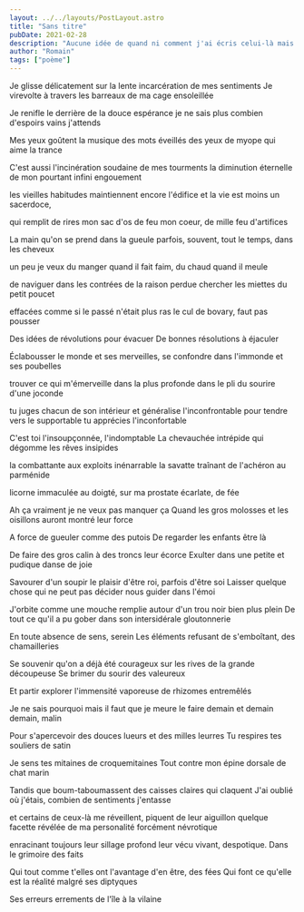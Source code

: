 ```yaml
---
layout: ../../layouts/PostLayout.astro
title: "Sans titre"
pubDate: 2021-02-28
description: "Aucune idée de quand ni comment j'ai écris celui-là mais je le trouve très beau."
author: "Romain"
tags: ["poème"]
---
```


Je glisse délicatement sur la lente incarcération de mes sentiments
Je virevolte à travers les barreaux de ma cage ensoleillée

Je renifle le derrière de la douce espérance
je ne sais plus combien d'espoirs vains j'attends

Mes yeux goûtent la musique des mots éveillés
des yeux de myope qui aime la trance

C'est aussi l'incinération soudaine de mes tourments
la diminution éternelle de mon pourtant infini engouement

les vieilles habitudes maintiennent encore l'édifice
et la vie est moins un sacerdoce,

qui remplit de rires mon sac d'os
de feu mon coeur, de mille feu d'artifices

La main qu'on se prend dans la gueule
parfois, souvent, tout le temps, dans les cheveux

un peu je veux
du manger quand il fait faim, du chaud quand il meule

de naviguer dans les contrées de la raison perdue
chercher les miettes du petit poucet

effacées comme si le passé n'était plus
ras le cul de bovary, faut pas pousser

Des idées de révolutions pour évacuer
De bonnes résolutions à éjaculer

Éclabousser le monde et ses merveilles,
se confondre dans l'immonde et ses poubelles

trouver ce qui m'émerveille dans la plus profonde
dans le pli du sourire d'une joconde

tu juges chacun de son intérieur et généralise l'inconfrontable
pour tendre vers le supportable tu apprécies l'inconfortable

C'est toi l'insoupçonnée, l'indomptable
La chevauchée intrépide qui dégomme les rêves insipides

la combattante aux exploits inénarrable
la savatte traînant de l'achéron au parménide

licorne immaculée
au doigté, sur ma prostate écarlate, de fée

Ah ça vraiment je ne veux pas manquer ça
Quand les gros molosses et les oisillons auront montré leur force

A force de gueuler comme des putois
De regarder les enfants être là

De faire des gros calin à des troncs leur écorce
Exulter dans une petite et pudique danse de joie

Savourer d'un soupir le plaisir d'être roi, parfois d'être soi
Laisser quelque chose qui ne peut pas décider nous guider dans l'émoi

J'orbite comme une mouche remplie autour d'un trou noir bien plus plein
De tout ce qu'il a pu gober dans son intersidérale gloutonnerie

En toute absence de sens, serein
Les éléments refusant de s'emboîtant, des chamailleries

Se souvenir qu'on a déjà été courageux sur les rives de la grande découpeuse
Se brimer du sourir des valeureux

Et partir explorer l'immensité vaporeuse
de rhizomes entremêlés

Je ne sais pourquoi mais il faut que je meure
le faire demain et demain demain, malin

Pour s'apercevoir des douces lueurs et des milles leurres
Tu respires tes souliers de satin

Je sens tes mitaines de croquemitaines
Tout contre mon épine dorsale de chat marin

Tandis que boum-taboumassent des caisses claires qui claquent
J'ai oublié où j'étais, combien de sentiments j'entasse

et certains de ceux-là me réveillent, piquent de leur aiguillon
quelque facette révélée de ma personalité forcément névrotique

enracinant toujours leur sillage profond
leur vécu vivant, despotique. Dans le grimoire des faits

Qui tout comme t'elles ont l'avantage d'en être, des fées
Qui font ce qu'elle est la réalité malgré ses diptyques

Ses erreurs errements de l'île à la vilaine
